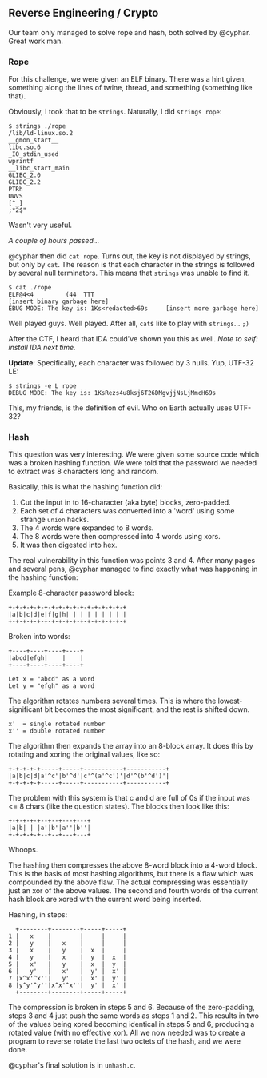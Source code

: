 Reverse Engineering / Crypto
----------------------------

Our team only managed to solve rope and hash, both solved by @cyphar.  Great work man.

### Rope ###

For this challenge, we were given an ELF binary.  There was a hint given, something along the lines of twine, thread, and something (something like that).

Obviously, I took that to be `strings`.  Naturally, I did `strings rope`:

```
$ strings ./rope
/lib/ld-linux.so.2
__gmon_start__
libc.so.6
_IO_stdin_used
wprintf
__libc_start_main
GLIBC_2.0
GLIBC_2.2
PTRh
UWVS
[^_]
;*2$"
```

Wasn't very useful.

*A couple of hours passed...*

@cyphar then did `cat rope`.  Turns out, the key is not displayed by strings, but only by `cat`. The reason is that each character in the strings is followed by several null terminators. This means that `strings` was unable to find it.

```
$ cat ./rope
ELF@4<4         (44  TTT
[insert binary garbage here]
EBUG MODE: The key is: 1Ks<redacted>69s     [insert more garbage here]
```

Well played guys.  Well played. After all, `cat`s like to play with `strings`... `;)`

After the CTF, I heard that IDA could've shown you this as well.  *Note to self: install IDA next time.*

**Update**: Specifically, each character was followed by 3 nulls.  Yup, UTF-32 LE:

```
$ strings -e L rope
DEBUG MODE: The key is: 1KsRezs4u8ksj6T26DMgvjjNsLjMmcH69s
```

This, my friends, is the definition of evil.  Who on Earth actually uses UTF-32?

### Hash ###

This question was very interesting. We were given some source code which was a broken hashing function. We were told that the password we needed to extract was 8 characters long and random.

Basically, this is what the hashing function did:

1. Cut the input in to 16-character (aka byte) blocks, zero-padded.
2. Each set of 4 characters was converted into a 'word' using some strange `union` hacks.
3. The 4 words were expanded to 8 words.
4. The 8 words were then compressed into 4 words using xors.
5. It was then digested into hex.

The real vulnerability in this function was points 3 and 4. After many pages and several pens, @cyphar managed to find exactly what was happening in the hashing function:

Example 8-character password block:
```
+-+-+-+-+-+-+-+-+-+-+-+-+-+-+-+-+
|a|b|c|d|e|f|g|h| | | | | | | | |
+-+-+-+-+-+-+-+-+-+-+-+-+-+-+-+-+
```

Broken into words:
```
+----+----+----+----+
|abcd|efgh|    |    |
+----+----+----+----+

Let x = "abcd" as a word
Let y = "efgh" as a word
```

The algorithm rotates numbers several times. This is where the lowest-significant bit becomes the most significant, and the rest is shifted down.
```
x'  = single rotated number
x'' = double rotated number
```

The algorithm then expands the array into an 8-block array. It does this by rotating and xoring the original values, like so:
```
+-+-+-+-+-----+-----+-----------+-----------+
|a|b|c|d|a'^c'|b'^d'|c'^(a'^c')'|d'^(b'^d')'|
+-+-+-+-+-----+-----+-----------+-----------+
```

The problem with this system is that c and d are full of 0s if the input was <= 8 chars (like the question states). The blocks then look like this:

```
+-+-+-+-+--+--+---+---+
|a|b| | |a'|b'|a''|b''|
+-+-+-+-+--+--+---+---+
```

Whoops.

The hashing then compresses the above 8-word block into a 4-word block. This is the basis of most hashing algorithms, but there is a flaw which was compounded by the above flaw.
The actual compressing was essentially just an xor of the above values. The second and fourth words of the current hash block are xored with the current word being inserted.

Hashing, in steps:
```
  +--------+--------+-----+-----+
1 |   x    |        |     |     |
2 |   y    |   x    |     |     |
3 |   x    |   y    |  x  |     |
4 |   y    |   x    |  y  |  x  |
5 |   x'   |   y    |  x  |  y  |
6 |   y'   |   x'   |  y' |  x' |
7 |x^x'^x''|   y'   |  x' |  y' |
8 |y^y'^y''|x^x'^x''|  y' |  x' |
  +--------+--------+-----+-----+
```

The compression is broken in steps 5 and 6. Because of the zero-padding, steps 3 and 4 just push the same words as steps 1 and 2. This results in two of the values being xored becoming identical in steps 5 and 6, producing a rotated value (with no effective xor). All we now needed was to create a program to reverse rotate the last two octets of the hash, and we were done.

@cyphar's final solution is in `unhash.c`.
